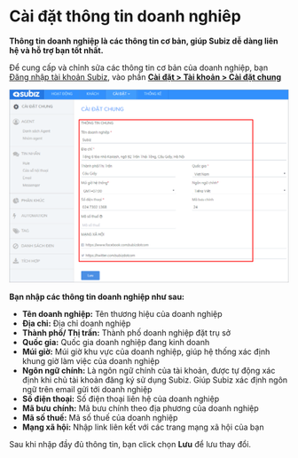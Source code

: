 # Cài đặt thông tin doanh nghiêp

**Thông tin doanh nghiệp là các thông tin cơ bản, giúp Subiz dễ dàng liên hệ và hỗ trợ bạn tốt nhất.**

Để cung cấp và chỉnh sửa các thông tin cơ bản của doanh nghiệp, bạn [Đăng nhập tài khoản Subiz](http://app.subiz.com), vào phần [**Cài đặt &gt; Tài khoản &gt; Cài đặt chung**](https://app.subiz.com/settings/)

![C&#x1EAD;p nh&#x1EAD;t th&#xF4;ng tin doanh nghi&#x1EC7;p](../../../.gitbook/assets/thong-tin-doanh-nghiep-1.png)

**Bạn nhập các thông tin doanh nghiệp như sau:**

* **Tên doanh nghiệp:** Tên thương hiệu của doanh nghiệp
* **Địa chỉ:** Địa chỉ doanh nghiệp
* **Thành phố/ Thị trấn:** Thành phố doanh nghiệp đặt trụ sở
* **Quốc gia:** Quốc gia doanh nghiệp đang kinh doanh
* **Múi giờ:** Múi giờ khu vực của doanh nghiệp, giúp hệ thống xác định khung giờ làm việc của doanh nghiệp
* **Ngôn ngữ chính:** Là ngôn ngữ chính của tài khoản, được tự động xác định khi chủ tài khoản đăng ký sử dụng Subiz. Giúp Subiz xác định ngôn ngữ trên email gửi tới doanh nghiệp
* **Số điện thoại:** Số điện thoại liên hệ của doanh nghiệp
* **Mã bưu chính:** Mã bưu chính theo địa phương của doanh nghiệp
* **Mã số thuế:** Mã số thuế của doanh nghiệp
* **Mạng xã hội:** Nhập link liên kết với các trang mạng xã hội của bạn

Sau khi nhập đầy đủ thông tin, bạn click chọn **Lưu** để lưu thay đổi.

